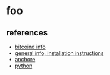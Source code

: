 # foo

## references

- [bitcoind info](https://bitcoin.org/en/full-node#linux-instructions)
- [general info, installation instructions](https://bitcoin.org/en/download)
- [anchore](https://github.com/anchore/anchore-engine)
- [python](https://docs.python.org/3/library/)
